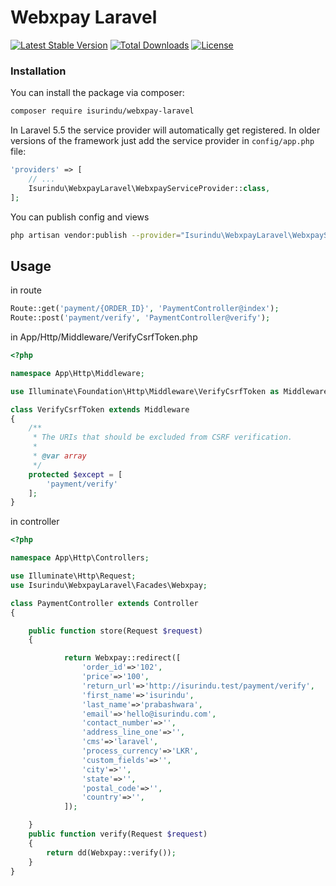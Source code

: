 # Webxpay Laravel

[![Latest Stable Version](https://poser.pugx.org/isurindu/webxpay-laravel/v/stable)](https://packagist.org/packages/isurindu/webxpay-laravel)
[![Total Downloads](https://poser.pugx.org/isurindu/webxpay-laravel/downloads)](https://packagist.org/packages/isurindu/webxpay-laravel)
[![License](https://poser.pugx.org/isurindu/webxpay-laravel/license)](https://packagist.org/packages/isurindu/webxpay-laravel)

### Installation

You can install the package via composer:

```bash
composer require isurindu/webxpay-laravel
```

In Laravel 5.5 the service provider will automatically get registered. In older versions of the framework just add the service provider in `config/app.php` file:

```php
'providers' => [
    // ...
    Isurindu\WebxpayLaravel\WebxpayServiceProvider::class,
];
```

You can publish config and views

```bash
php artisan vendor:publish --provider="Isurindu\WebxpayLaravel\WebxpayServiceProvider"
```

## Usage

in route

```php
Route::get('payment/{ORDER_ID}', 'PaymentController@index');
Route::post('payment/verify', 'PaymentController@verify');
```

in App/Http/Middleware/VerifyCsrfToken.php

```php
<?php

namespace App\Http\Middleware;

use Illuminate\Foundation\Http\Middleware\VerifyCsrfToken as Middleware;

class VerifyCsrfToken extends Middleware
{
    /**
     * The URIs that should be excluded from CSRF verification.
     *
     * @var array
     */
    protected $except = [
        'payment/verify'
    ];
}
```

in controller

```php
<?php

namespace App\Http\Controllers;

use Illuminate\Http\Request;
use Isurindu\WebxpayLaravel\Facades\Webxpay;

class PaymentController extends Controller
{

    public function store(Request $request)
    {

            return Webxpay::redirect([
                'order_id'=>'102',
                'price'=>'100',
                'return_url'=>'http://isurindu.test/payment/verify',
                'first_name'=>'isurindu',
                'last_name'=>'prabashwara',
                'email'=>'hello@isurindu.com',
                'contact_number'=>'',
                'address_line_one'=>'',
                'cms'=>'laravel',
                'process_currency'=>'LKR',
                'custom_fields'=>'',
                'city'=>'',
                'state'=>'',
                'postal_code'=>'',
                'country'=>'',
            ]);

    }
    public function verify(Request $request)
    {
        return dd(Webxpay::verify());
    }
}
```
